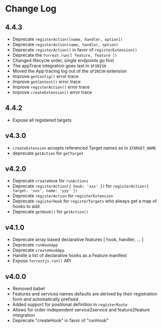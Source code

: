 # Change Log

## 4.4.3

- Deprecate `registerAction([name, handler, option])`
- Deprecate `registerAction(name, handler, option)`
- Deprecate `registerAction()` in favor of `registerExtension()`
- Deprecate the `forrest.run([ feature, feature ])`
- Changed lifecycle order, single endpoints go first
- The appTrace integration goes last in `$FINISH`
- Moved the App tracing log out of the `$FINISH` extension
- Improve `getConfig()` error trace
- Improve `getContext()` error trace
- Improve `registerAction()` error trace
- Improve `createExtension()` error trace

## 4.4.2

- Expose all registered targets

## v4.3.0

- `createExtension` accepts referenced Target names as in `$TARGET_NAME`
- deprecate `getAction` for `getTarget`

## v4.2.0

- Deprecate `createHook` for `runActions`
- Deprecate `registerAction({ hook: 'xxx' })` for `registerAction({ target: 'xxx', name: 'yyy' })`
- Deprecate `registerAction` for `registerExtension`
- Deprecate `registerHook` for `registerTargets` who always get a map of hooks to add
- Deprecate `getHook()` for `getAction()`

## v4.1.0

- Deprecate array based declarative features [ hook, handler, ... ]
- Deprecate `runHookApp`
- Deprecate `createHookApp`
- Handle a list of declarative hooks as a Feature manifest
- Expose `forrestjs.run()` API

## v4.0.0

- Removed babel
- Features and services names defaults are derived by their registration form and automatically prefixed
- Added support for positional definition in `registerRoute`
- Allows for order-independent service2service and feature2feature integration
- Deprecate "createHook" in favor of "runHook"
